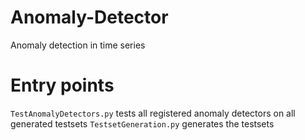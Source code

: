 # Anomaly-Detector
Anomaly detection in time series

# Entry points
`TestAnomalyDetectors.py` tests all registered anomaly detectors on all generated testsets
`TestsetGeneration.py` generates the testsets


